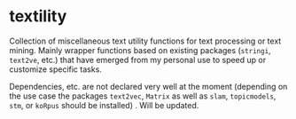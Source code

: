 # textility
Collection of miscellaneous text utility functions for text processing or text mining. Mainly wrapper functions based on existing packages (`stringi`, `text2ve`, etc.) that have emerged from my personal use to speed up or customize specific tasks.

Dependencies, etc. are not declared very well at the moment (depending on the use case the packages `text2vec`, `Matrix` as well as `slam`, `topicmodels`, `stm`, or `koRpus` should be installed) . Will be updated.
